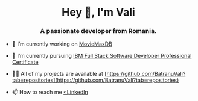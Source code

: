 <h1 align="center">Hey 👋, I'm Vali</h1>
<h3 align="center">A passionate developer from Romania.</h3>


- 🔭 I’m currently working on [MovieMaxDB](https://github.com/BatranuVali/MovieMaxDB)
- 🌱 I’m currently pursuing <a href="https://www.coursera.org/professional-certificates/ibm-full-stack-cloud-developer?action=enroll">IBM Full Stack Software Developer Professional Certificate</a>

- 👨‍💻 All of my projects are available at [https://github.com/BatranuVali?tab=repositories](https://github.com/BatranuVali?tab=repositories)

- 📫 How to reach me <a href="https://www.linkedin.com/in/valentin-mihai-ghi%C8%9B%C4%83-a07a53259"><LinkedIn</a>




